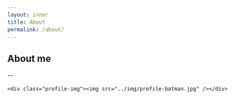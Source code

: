 ```yaml
---
layout: inner
title: About
permalink: /about/
---
```


## About me
--

<div class="about-profile">
<!-- 	<div class="">
    <a class="section-jump" href="#bottom" title="go to bottom"></a>
  </div> -->

	<div class="profile-img"><img src="../img/profile-batman.jpg" /></div>

</div>

